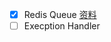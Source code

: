 - [x] Redis Queue [资料](https://learnku.com/articles/4169/analysis-of-laravel-message-queue)
- [ ] Execption Handler
